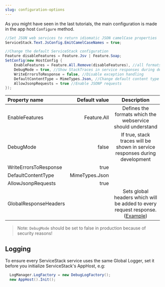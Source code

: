 ```yaml
---
slug: configuration-options
---
```

As you might have seen in the last tutorials, the main configuration is made in the app host `Configure` method.

```csharp
//Set JSON web services to return idiomatic JSON camelCase properties	
ServiceStack.Text.JsConfig.EmitCamelCaseNames = true;
```

```csharp
//Change the default ServiceStack configuration
Feature disableFeatures = Feature.Jsv | Feature.Soap;
SetConfig(new HostConfig {
    EnableFeatures = Feature.All.Remove(disableFeatures), //all formats except of JSV and SOAP
    DebugMode = true, //Show StackTraces in service responses during development
    WriteErrorsToResponse = false, //Disable exception handling
    DefaultContentType = MimeTypes.Json, //Change default content type
    AllowJsonpRequests = true //Enable JSONP requests
});
```

| Property name          | Default value | Description                                                                 |
|:-----------------------|--------------:|:---------------------------------------------------------------------------:|
| EnableFeatures         | Feature.All   | Defines the formats which the webservice should understand                  |    
| DebugMode              | false         | If true, stack traces will be shown in service responses during development |   
| WriteErrorsToResponse  |    true       |
| DefaultContentType     | MimeTypes.Json |     
| AllowJsonpRequests      |  true |
| GlobalResponseHeaders | | Sets global headers which will be added to every request response. ([Example](http://stackoverflow.com/questions/8211930/servicestack-rest-api-and-cors)) |

> Note: `DebugMode` should be set to false in production because of security reasons!

## Logging

To ensure every ServiceStack service uses the same Global Logger, set it before you initialize ServiceStack's AppHost, e.g:

```csharp
  LogManager.LogFactory = new DebugLogFactory(); 
  new AppHost().Init();
```
